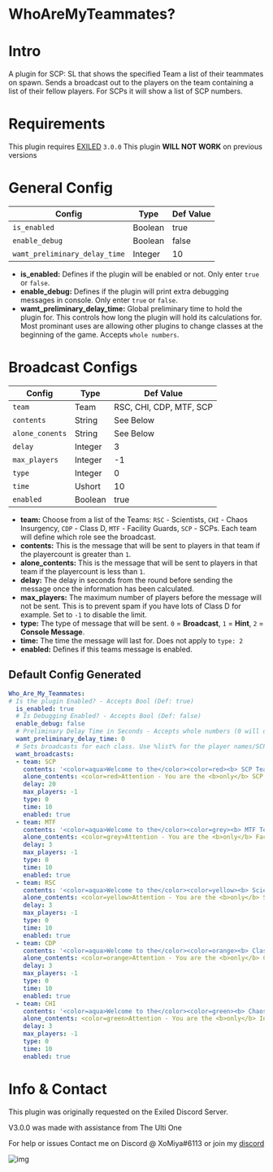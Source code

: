 # WhoAreMyTeammates?

<h1>Intro</h1>
A plugin for SCP: SL that shows the specified Team a list of their teammates on spawn.
Sends a broadcast out to the players on the team containing a list of their fellow players. For SCPs it will show a list of SCP numbers.

<h1>Requirements</h1>

This plugin requires [EXILED](https://github.com/Exiled-Team/EXILED/releases "Exiled Releases") `3.0.0`
This plugin **WILL NOT WORK** on previous versions
<h1>General Config</h1>

| Config  | Type | Def Value |
| ------------- | ------------- | ------------- |
| `is_enabled`  | Boolean  | true  |
| `enable_debug`  | Boolean  | false  |
| `wamt_preliminary_delay_time`  | Integer  | 10  |

* **is_enabled:** Defines if the plugin will be enabled or not. Only enter `true` or `false`.
* **enable_debug:** Defines if the plugin will print extra debugging messages in console. Only enter `true` or `false`.
* **wamt_preliminary_delay_time:** Global preliminary time to hold the plugin for. This controls how long the plugin will hold its calculations for. Most prominant uses are allowing other plugins to change classes at the beginning of the game. Accepts `whole numbers`.

<h1>Broadcast Configs</h1>

| Config  | Type | Def Value |
| ------------- | ------------- | ------------- |
| `team` | Team | RSC, CHI, CDP, MTF, SCP |
| `contents`  | String  | See Below  |
| `alone_conents`  | String  | See Below  |
| `delay`  | Integer  | 3  |
| `max_players`  | Integer  | -1  |
| `type`  | Integer  | 0  |
| `time`  | Ushort  | 10  |
| `enabled`  | Boolean  | true  |

* **team:** Choose from a list of the Teams: `RSC` - Scientists, `CHI` - Chaos Insurgency, `CDP` - Class D, `MTF` - Facility Guards, `SCP` - SCPs. Each team will define which role see the broadcast.
* **contents:** This is the message that will be sent to players in that team if the playercount is greater than `1`.
* **alone_contents:** This is the message that will be sent to players in that team if the playercount is less than `1`.
* **delay:** The delay in seconds from the round before sending the message once the information has been calculated. 
* **max_players:** The maximum number of players before the message will not be sent. This is to prevent spam if you have lots of Class D for example. Set to `-1` to disable the limit.
* **type:** The type of message that will be sent. `0` = **Broadcast**, `1` = **Hint**, `2` = **Console Message**.
* **time:** The time the message will last for. Does not apply to `type: 2`
* **enabled:** Defines if this teams message is enabled.


<h2>Default Config Generated</h2>

```yaml
Who_Are_My_Teammates:
# Is the plugin Enabled? - Accepts Bool (Def: true)
  is_enabled: true
  # Is Debugging Enabled? - Accepts Bool (Def: false)
  enable_debug: false
  # Preliminary Delay Time in Seconds - Accepts whole numbers (0 will disable preliminary delay)
  wamt_preliminary_delay_time: 0
  # Sets broadcasts for each class. Use %list% for the player names/SCP names and %count% for number of teammates
  wamt_broadcasts:
  - team: SCP
    contents: '<color=aqua>Welcome to the</color><color=red><b> SCP Team.</b></color><color=aqua> The following SCPs are on this team: </color><color=red>%list%</color>'
    alone_contents: <color=red>Attention - You are the <b>only</b> SCP This game. Good Luck.</color>
    delay: 20
    max_players: -1
    type: 0
    time: 10
    enabled: true
  - team: MTF
    contents: '<color=aqua>Welcome to the</color><color=grey><b> MTF Team.</b></color><color=aqua> The following Guards are on this team: </color><color=grey>%list%</color>'
    alone_contents: <color=grey>Attention - You are the <b>only</b> Facility Guard this game. Good Luck.</color>
    delay: 3
    max_players: -1
    type: 0
    time: 10
    enabled: true
  - team: RSC
    contents: '<color=aqua>Welcome to the</color><color=yellow><b> Scientist Team.</b></color><color=aqua> These are your partners in science: </color><color=yellow>%list%</color>'
    alone_contents: <color=yellow>Attention - You are the <b>only</b> Scientist this game. Good Luck.</color>
    delay: 3
    max_players: -1
    type: 0
    time: 10
    enabled: true
  - team: CDP
    contents: '<color=aqua>Welcome to the</color><color=orange><b> Class D Team.</b></color><color=aqua> The following class Ds are on this team: </color><color=orange>%list%</color>'
    alone_contents: <color=orange>Attention - You are the <b>only</b> Class D Personnel this game. Good Luck.</color>
    delay: 3
    max_players: -1
    type: 0
    time: 10
    enabled: true
  - team: CHI
    contents: '<color=aqua>Welcome to the</color><color=green><b> Chaos Insurgency.</b></color><color=aqua> The following players are your comrades: </color><color=green>%list%</color>'
    alone_contents: <color=green>Attention - You are the <b>only</b> Insurgent this game. Good Luck.</color>
    delay: 3
    max_players: -1
    type: 0
    time: 10
    enabled: true
```

<h1>Info & Contact</h1>
This plugin was originally requested on the Exiled Discord Server.

V3.0.0 was made with assistance from The Ulti One

For help or issues Contact me on Discord @ XoMiya#6113 or join my [discord](https://discord.gg/DxWXw9jmXn "XoMiya's Kitchen")

![img](https://img.shields.io/github/downloads/XoMiya-WPC/WhoAreMyTeammates/total?style=for-the-badge)
